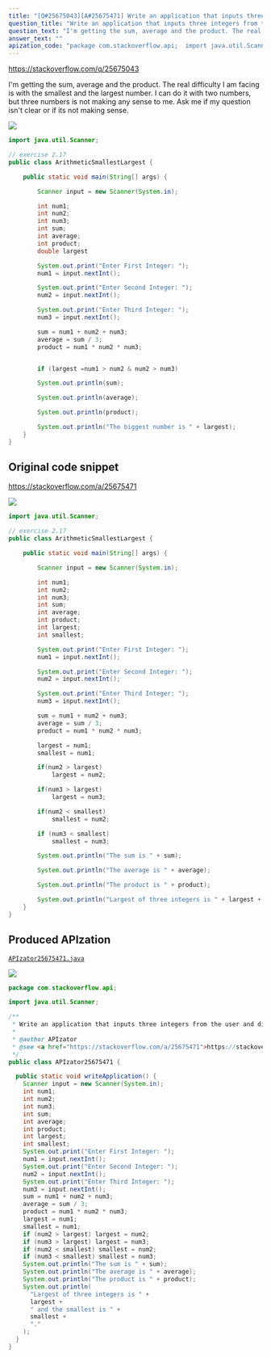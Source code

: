 ```yaml
---
title: "[Q#25675043][A#25675471] Write an application that inputs three integers from the user and displays the sum, average, product, smallest and largest of the numbers"
question_title: "Write an application that inputs three integers from the user and displays the sum, average, product, smallest and largest of the numbers"
question_text: "I'm getting the sum, average and the product. The real difficulty I am facing is with the smallest and the largest number. I can do it with two numbers, but three numbers is not making any sense to me. Ask me if my question isn't clear or if its not making sense."
answer_text: ""
apization_code: "package com.stackoverflow.api;  import java.util.Scanner;  /**  * Write an application that inputs three integers from the user and displays the sum, average, product, smallest and largest of the numbers  *  * @author APIzator  * @see <a href=\"https://stackoverflow.com/a/25675471\">https://stackoverflow.com/a/25675471</a>  */ public class APIzator25675471 {    public static void writeApplication() {     Scanner input = new Scanner(System.in);     int num1;     int num2;     int num3;     int sum;     int average;     int product;     int largest;     int smallest;     System.out.print(\"Enter First Integer: \");     num1 = input.nextInt();     System.out.print(\"Enter Second Integer: \");     num2 = input.nextInt();     System.out.print(\"Enter Third Integer: \");     num3 = input.nextInt();     sum = num1 + num2 + num3;     average = sum / 3;     product = num1 * num2 * num3;     largest = num1;     smallest = num1;     if (num2 > largest) largest = num2;     if (num3 > largest) largest = num3;     if (num2 < smallest) smallest = num2;     if (num3 < smallest) smallest = num3;     System.out.println(\"The sum is \" + sum);     System.out.println(\"The average is \" + average);     System.out.println(\"The product is \" + product);     System.out.println(       \"Largest of three integers is \" +       largest +       \" and the smallest is \" +       smallest +       \".\"     );   } }"
---
```


https://stackoverflow.com/q/25675043

I&#x27;m getting the sum, average and the product. The real difficulty I am facing is with the smallest and the largest number.
I can do it with two numbers, but three numbers is not making any sense to me. Ask me if my question isn&#x27;t clear or if its not making sense.


<div class="code-logo"><img src="/stackoverflow.png" /></div>

```java
import java.util.Scanner;

// exercise 2.17
public class ArithmeticSmallestLargest {

    public static void main(String[] args) {

        Scanner input = new Scanner(System.in);

        int num1;
        int num2;
        int num3;
        int sum;
        int average;
        int product;
        double largest

        System.out.print("Enter First Integer: ");
        num1 = input.nextInt();

        System.out.print("Enter Second Integer: ");
        num2 = input.nextInt();

        System.out.print("Enter Third Integer: ");
        num3 = input.nextInt();

        sum = num1 + num2 + num3;
        average = sum / 3;
        product = num1 * num2 * num3;


        if (largest =num1 > num2 & num2 > num3)

        System.out.println(sum);

        System.out.println(average);

        System.out.println(product);

        System.out.println("The biggest number is " + largest);
    }
}
```


## Original code snippet

https://stackoverflow.com/a/25675471



<div class="code-logo"><img src="/stackoverflow.png" /></div>

```java
import java.util.Scanner;

// exercise 2.17
public class ArithmeticSmallestLargest {

    public static void main(String[] args) {

        Scanner input = new Scanner(System.in);

        int num1;
        int num2;
        int num3;
        int sum;
        int average;
        int product;
        int largest;
        int smallest;

        System.out.print("Enter First Integer: ");
        num1 = input.nextInt();

        System.out.print("Enter Second Integer: ");
        num2 = input.nextInt();

        System.out.print("Enter Third Integer: ");
        num3 = input.nextInt();

        sum = num1 + num2 + num3;
        average = sum / 3;
        product = num1 * num2 * num3;

        largest = num1;
        smallest = num1;

        if(num2 > largest)
            largest = num2;

        if(num3 > largest)
            largest = num3;

        if(num2 < smallest)
            smallest = num2;

        if (num3 < smallest)
            smallest = num3;

        System.out.println("The sum is " + sum);

        System.out.println("The average is " + average);

        System.out.println("The product is " + product);

        System.out.println("Largest of three integers is " + largest + " and the smallest is "+ smallest + ".");
    }
}
```

## Produced APIzation

[`APIzator25675471.java`](https://github.com/pasqualesalza/apization-temp/raw/main/data/search/APIzator25675471.java)

<div class="code-logo"><img src="/apizator.png" /></div>

```java
package com.stackoverflow.api;

import java.util.Scanner;

/**
 * Write an application that inputs three integers from the user and displays the sum, average, product, smallest and largest of the numbers
 *
 * @author APIzator
 * @see <a href="https://stackoverflow.com/a/25675471">https://stackoverflow.com/a/25675471</a>
 */
public class APIzator25675471 {

  public static void writeApplication() {
    Scanner input = new Scanner(System.in);
    int num1;
    int num2;
    int num3;
    int sum;
    int average;
    int product;
    int largest;
    int smallest;
    System.out.print("Enter First Integer: ");
    num1 = input.nextInt();
    System.out.print("Enter Second Integer: ");
    num2 = input.nextInt();
    System.out.print("Enter Third Integer: ");
    num3 = input.nextInt();
    sum = num1 + num2 + num3;
    average = sum / 3;
    product = num1 * num2 * num3;
    largest = num1;
    smallest = num1;
    if (num2 > largest) largest = num2;
    if (num3 > largest) largest = num3;
    if (num2 < smallest) smallest = num2;
    if (num3 < smallest) smallest = num3;
    System.out.println("The sum is " + sum);
    System.out.println("The average is " + average);
    System.out.println("The product is " + product);
    System.out.println(
      "Largest of three integers is " +
      largest +
      " and the smallest is " +
      smallest +
      "."
    );
  }
}

```